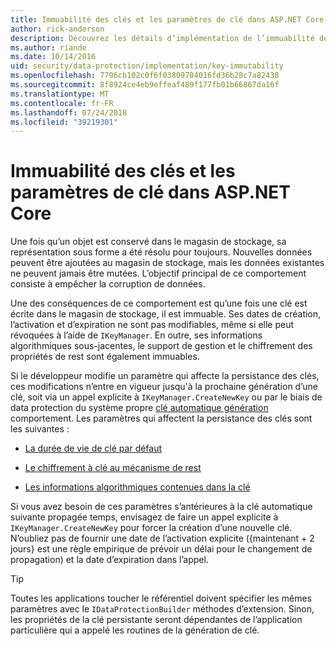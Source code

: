 ```yaml
---
title: Immuabilité des clés et les paramètres de clé dans ASP.NET Core
author: rick-anderson
description: Découvrez les détails d’implémentation de l’immuabilité de clés de Protection des données ASP.NET Core API.
ms.author: riande
ms.date: 10/14/2016
uid: security/data-protection/implementation/key-immutability
ms.openlocfilehash: 7796cb102c0f6f03809704016fd36b28c7a82438
ms.sourcegitcommit: 8f8924ce4eb9effeaf489f177fb01b66867da16f
ms.translationtype: MT
ms.contentlocale: fr-FR
ms.lasthandoff: 07/24/2018
ms.locfileid: "39219301"
---
```

# <a name="key-immutability-and-key-settings-in-aspnet-core"></a>Immuabilité des clés et les paramètres de clé dans ASP.NET Core

Une fois qu’un objet est conservé dans le magasin de stockage, sa représentation sous forme a été résolu pour toujours. Nouvelles données peuvent être ajoutées au magasin de stockage, mais les données existantes ne peuvent jamais être mutées. L’objectif principal de ce comportement consiste à empêcher la corruption de données.

Une des conséquences de ce comportement est qu’une fois une clé est écrite dans le magasin de stockage, il est immuable. Ses dates de création, l’activation et d’expiration ne sont pas modifiables, même si elle peut révoquées à l’aide de `IKeyManager`. En outre, ses informations algorithmiques sous-jacentes, le support de gestion et le chiffrement des propriétés de rest sont également immuables.

Si le développeur modifie un paramètre qui affecte la persistance des clés, ces modifications n’entre en vigueur jusqu'à la prochaine génération d’une clé, soit via un appel explicite à `IKeyManager.CreateNewKey` ou par le biais de data protection du système propre [clé automatique génération](xref:security/data-protection/implementation/key-management#data-protection-implementation-key-management) comportement. Les paramètres qui affectent la persistance des clés sont les suivantes :

* [La durée de vie de clé par défaut](xref:security/data-protection/implementation/key-management#data-protection-implementation-key-management)

* [Le chiffrement à clé au mécanisme de rest](xref:security/data-protection/implementation/key-encryption-at-rest)

* [Les informations algorithmiques contenues dans la clé](xref:security/data-protection/configuration/overview#changing-algorithms-with-usecryptographicalgorithms)

Si vous avez besoin de ces paramètres s’antérieures à la clé automatique suivante propagée temps, envisagez de faire un appel explicite à `IKeyManager.CreateNewKey` pour forcer la création d’une nouvelle clé. N’oubliez pas de fournir une date de l’activation explicite ({maintenant + 2 jours} est une règle empirique de prévoir un délai pour le changement de propagation) et la date d’expiration dans l’appel.

>[!TIP]
> Toutes les applications toucher le référentiel doivent spécifier les mêmes paramètres avec le `IDataProtectionBuilder` méthodes d’extension. Sinon, les propriétés de la clé persistante seront dépendantes de l’application particulière qui a appelé les routines de la génération de clé.

